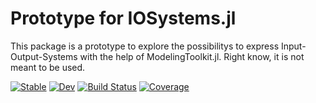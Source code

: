 # Prototype for IOSystems.jl
This package is a prototype to explore the possibilitys to express
Input-Output-Systems with the help of ModelingToolkit.jl. Right know, it is not
meant to be used.

[![Stable](https://img.shields.io/badge/docs-stable-blue.svg)](https://hexaeder.github.io/IOSystems_prototype/stable)
[![Dev](https://img.shields.io/badge/docs-dev-blue.svg)](https://hexaeder.github.io/IOSystems_prototype/dev)
[![Build Status](https://github.com/hexaeder/IOSystems_prototype/workflows/CI/badge.svg)](https://github.com/hexaeder/IOSystems_prototype/actions)
[![Coverage](https://codecov.io/gh/hexaeder/IOSystems_prototype/branch/master/graph/badge.svg)](https://codecov.io/gh/hexaeder/IOSystems_prototype)
